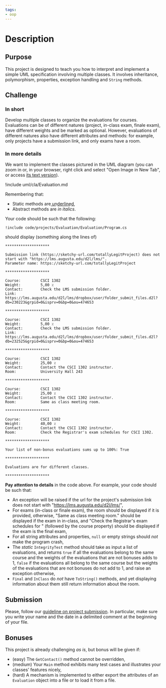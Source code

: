 ```yaml
---
tags:
- oop
---
```


# Description

## Purpose

This project is designed to teach you how to interpret and implement a simple UML specification involving multiple classes.
It involves inheritance, polymorphism, properties, exception handling and `String` methods.

## Challenge

### In short

Develop multiple classes to organize the evaluations for courses. 
Evaluations can be of different natures (project, in-class exam, finale exam), have different weights and be marked as optional.
However, evaluations of different natures also have different attributes and methods: for example, only projects have a submission link, and only exams have a room.

### In more details

We want to implement the classes pictured in the UML diagram (you can zoom in or, in your browser, right click and select "Open Image in New Tab", or access [its text version](./uml/cla/Evaluation.txt)).

!include uml/cla/Evaluation.md

Remembering  that:

- Static methods are u͟n͟d͟e͟r͟l͟i͟n͟e͟d͟,
- Abstract methods are *in italics*.

Your code should be such that the following:

```
!include code/projects/Evaluation/Evaluation/Program.cs
```

should display (something along the lines of)

```text
********************

Submission link (https://sketchy-url.com/totallyLegitProject) does not start with "https://lms.augusta.edu/d2l/lms/".
Parameter name: https://sketchy-url.com/totallyLegitProject

********************

Course:         CSCI 1302
Weight:         5,00 ٪
Contact:        Check the LMS submission folder.
Link:           https://lms.augusta.edu/d2l/lms/dropbox/user/folder_submit_files.d2l?db=230223&grpid=0&isprv=0&bp=0&ou=474653

********************

Course:         CSCI 1302
Weight:         5,00 ٪
Contact:        Check the LMS submission folder.
Link:           https://lms.augusta.edu/d2l/lms/dropbox/user/folder_submit_files.d2l?db=232525&grpid=0&isprv=0&bp=0&ou=474653

********************

Course:         CSCI 1302
Weight:         25,00 ٪
Contact:        Contact the CSCI 1302 instructor.
Room:           University Hall 243

********************

Course:         CSCI 1302
Weight:         25,00 ٪
Contact:        Contact the CSCI 1302 instructor.
Room:           Same as class meeting room.

********************

Course:         CSCI 1302
Weight:         40,00 ٪
Contact:        Contact the CSCI 1302 instructor.
Room:           Check the Registrar's exam schedules for CSCI 1302.

********************

Your list of non-bonus evaluations sums up to 100%: True

********************

Evaluations are for different classes.

********************
```

**Pay attention to details** in the code above. For example, your code should be such that:

- An exception will be raised if the url for the project's submission link does not start with "https://lms.augusta.edu/d2l/lms/",
- For exams (in-class or finale exam), the room should be displayed if it is provided, otherwise, "Same as class meeting room." should be displayed if the exam in in-class, and "Check the Registrar's exam schedules for " (followed by the course property) should be displayed if the exam is the final exam,
- For all string attributes and properties, `null` or empty strings should *not* make the program crash,
- The *static* `IntegrityTest` method should take as input a list of evaluations, and returns `true` if all the evaluations belong to the same course and the weights of the evaluations that are not bonuses adds to 1, `false` if the evaluations all belong to the same course but the weights of the evaluations that are not bonuses do not add to 1, and raise an exception otherwise,
- `Final` and `InClass` do *not* have `ToString()` methods, and yet displaying information about them still return information about the room.

## Submission

Please, follow our [guideline on project submission](https://princomp.github.io/projects/submission).
In particular, make sure you write your name and the date in a delimited comment at the beginning of your file.

## Bonuses

This project is already challenging *as is*, but bonus will be given if:

- (easy) The `GetContact()` method cannot be overridden,
- (medium) Your `Main` method exhibits many test cases and illustrates your classes' features nicely,
- (hard) A mechanism is implemented to either export the attributes of an `Evaluation` object into a file or to load it from a file.
